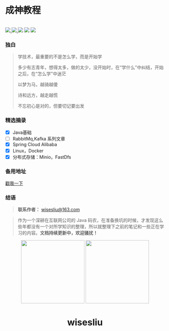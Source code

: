 # 成神教程
<p>
<br >
<a href="https://blog.didispace.com/"><img src="https://img.shields.io/badge/language-Java-blue.svg">
<a href="https://ifeve.com/"><img src="https://img.shields.io/badge/platform-Linux-red.svg">
<a href="https://juejin.cn/"><img src="https://img.shields.io/badge/%E6%8E%98%E9%87%91-@lazyegg-FFA500.svg?style=flat&colorA=1970fe"></a>
<a href="https://www.cnblogs.com/topshark"><img src="https://img.shields.io/badge/Blog-lazyegg-80d4f9.svg?style=flat"></a>
<a href="https://blog.csdn.net/thinkwon/category_9731418.html"><img src="https://img.shields.io/badge/CSDN-@大新之助-fd6f32.svg?style=flat&colorA=B22222"></a>
</p>

### 独白
> 学技术，最重要的不是怎么学，而是开始学
>
> 多少有志青年，想得太多，做的太少，没开始时，在“学什么”中纠结，开始之后，在“怎么学”中迷茫
>
> 以梦为马，越骑越傻
>
> 诗和远方，越走越慌
>
> 不忘初心是对的，但要切记要出发



### 精选摘录

- [x] Java基础
- [ ] RabbitMq,Kafka 系列文章
- [x] Spring Cloud Alibaba
- [x] Linux，Docker
- [x] 分布式存储：Minio，FastDfs

### 备用地址
[戳我一下](https://wisesliu.github.io/wisesliu)

### 结语
> **联系作者：**  wisesliu@163.com

> 作为一个深耕在互联网公司的 Java 码农，在准备换坑的时候，才发现这么些年都没有一个对所学知识的整理，所以就整理下之前的笔记和一些正在学习的内容。**文档持续更新中，欢迎骚扰！**

<p align="center">
<img src="https://docsify.js.org/_media/icon.svg" width="200" height="200"/>
<img src="https://docsify.js.org/_media/icon.svg" width="200" height="200"/>
</p>
<h1 align="center">wisesliu</h1>